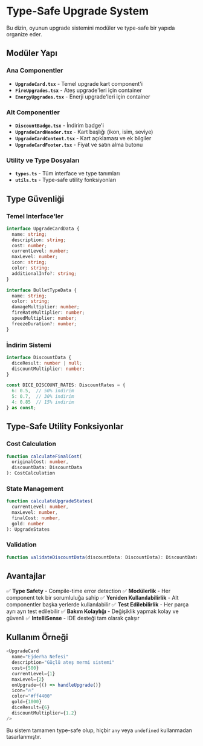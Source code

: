 # Type-Safe Upgrade System

Bu dizin, oyunun upgrade sistemini modüler ve type-safe bir yapıda organize eder.

## Modüler Yapı

### Ana Componentler
- **`UpgradeCard.tsx`** - Temel upgrade kart component'i
- **`FireUpgrades.tsx`** - Ateş upgrade'leri için container
- **`EnergyUpgrades.tsx`** - Enerji upgrade'leri için container

### Alt Componentler
- **`DiscountBadge.tsx`** - İndirim badge'i
- **`UpgradeCardHeader.tsx`** - Kart başlığı (ikon, isim, seviye)
- **`UpgradeCardContent.tsx`** - Kart açıklaması ve ek bilgiler
- **`UpgradeCardFooter.tsx`** - Fiyat ve satın alma butonu

### Utility ve Type Dosyaları
- **`types.ts`** - Tüm interface ve type tanımları
- **`utils.ts`** - Type-safe utility fonksiyonları

## Type Güvenliği

### Temel Interface'ler
```typescript
interface UpgradeCardData {
  name: string;
  description: string;
  cost: number;
  currentLevel: number;
  maxLevel: number;
  icon: string;
  color: string;
  additionalInfo?: string;
}

interface BulletTypeData {
  name: string;
  color: string;
  damageMultiplier: number;
  fireRateMultiplier: number;
  speedMultiplier: number;
  freezeDuration?: number;
}
```

### İndirim Sistemi
```typescript
interface DiscountData {
  diceResult: number | null;
  discountMultiplier: number;
}

const DICE_DISCOUNT_RATES: DiscountRates = {
  6: 0.5,  // 50% indirim
  5: 0.7,  // 30% indirim
  4: 0.85  // 15% indirim
} as const;
```

## Type-Safe Utility Fonksiyonlar

### Cost Calculation
```typescript
function calculateFinalCost(
  originalCost: number,
  discountData: DiscountData
): CostCalculation
```

### State Management
```typescript
function calculateUpgradeStates(
  currentLevel: number,
  maxLevel: number,
  finalCost: number,
  gold: number
): UpgradeStates
```

### Validation
```typescript
function validateDiscountData(discountData: DiscountData): DiscountData
```

## Avantajlar

✅ **Type Safety** - Compile-time error detection
✅ **Modülerlik** - Her component tek bir sorumluluğa sahip
✅ **Yeniden Kullanılabilirlik** - Alt componentler başka yerlerde kullanılabilir
✅ **Test Edilebilirlik** - Her parça ayrı ayrı test edilebilir
✅ **Bakım Kolaylığı** - Değişiklik yapmak kolay ve güvenli
✅ **IntelliSense** - IDE desteği tam olarak çalışır

## Kullanım Örneği

```typescript
<UpgradeCard
  name="Ejderha Nefesi"
  description="Güçlü ateş mermi sistemi"
  cost={500}
  currentLevel={1}
  maxLevel={2}
  onUpgrade={() => handleUpgrade()}
  icon="🔥"
  color="#ff4400"
  gold={1000}
  diceResult={6}
  discountMultiplier={1.2}
/>
```

Bu sistem tamamen type-safe olup, hiçbir `any` veya `undefined` kullanmadan tasarlanmıştır. 